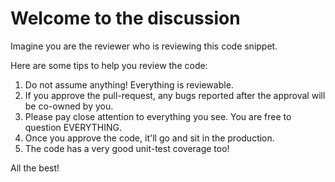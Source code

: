 # Welcome to the discussion

Imagine you are the reviewer who is reviewing this code snippet.

Here are some tips to help you review the code: 

1. Do not assume anything! Everything is reviewable.
2. If you approve the pull-request, any bugs reported after the approval will be co-owned by you.
3. Please pay close attention to everything you see. You are free to question EVERYTHING.
4. Once you approve the code, it'll go and sit in the production.
5. The code has a very good unit-test coverage too!

All the best!

